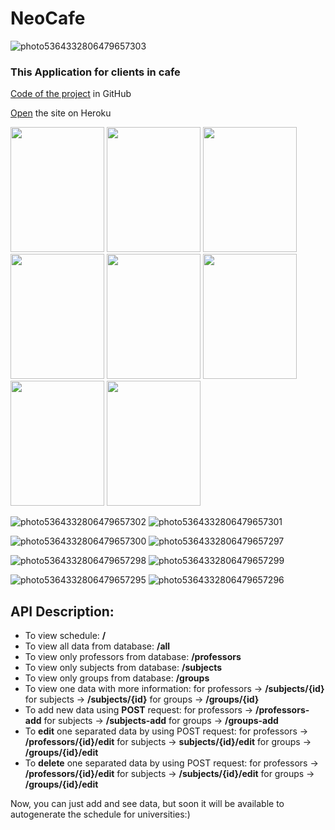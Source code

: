 # NeoCafe 
![photo5364332806479657303](https://user-images.githubusercontent.com/89988823/147777839-514baca2-6dd5-428a-85fc-de5f29647ca4.jpg)

### This Application for clients in cafe
[Code of the project](https://github.com/neocafe5/Android/tree/chip-groups) in GitHub

[Open](https://schedulecs.herokuapp.com/) the site on Heroku

<img src="https://user-images.githubusercontent.com/89988823/147777860-a6cc86e8-b66e-4417-a6f5-681bddbe4434.jpg" width="150" height="200">  <img src="https://user-images.githubusercontent.com/89988823/147777938-9d3fa161-0027-47ff-be80-41d4c1162ddd.jpg" width="150" height="200">
<img src="https://user-images.githubusercontent.com/89988823/147777942-6fee32e7-7667-4e06-a211-c594b127bf6c.jpg" width="150" height="200">  <img src="https://user-images.githubusercontent.com/89988823/147777956-198c4902-be93-48f0-ada9-ad954dc0de1c.jpg" width="150" height="200">
<img src="https://user-images.githubusercontent.com/89988823/147777958-54ede8cc-fd87-41d3-b4bb-4d30abb78a43.jpg" width="150" height="200">  <img src="https://user-images.githubusercontent.com/89988823/147777960-f3659f81-689f-4223-aa66-b01966b9da70.jpg" width="150" height="200">
<img src="https://user-images.githubusercontent.com/89988823/147777968-96388b01-de82-4b35-8e0c-bddd8b968f76.jpg" width="150" height="200">  <img src="https://user-images.githubusercontent.com/89988823/147777972-c625fe1f-8b42-4e48-9028-f70b0fb385a7.jpg" width="150" height="200">

 
![photo5364332806479657302](https://user-images.githubusercontent.com/89988823/147777860-a6cc86e8-b66e-4417-a6f5-681bddbe4434.jpg)
![photo5364332806479657301](https://user-images.githubusercontent.com/89988823/147777938-9d3fa161-0027-47ff-be80-41d4c1162ddd.jpg)

![photo5364332806479657300](https://user-images.githubusercontent.com/89988823/147777942-6fee32e7-7667-4e06-a211-c594b127bf6c.jpg)
![photo5364332806479657297](https://user-images.githubusercontent.com/89988823/147777956-198c4902-be93-48f0-ada9-ad954dc0de1c.jpg)

![photo5364332806479657298](https://user-images.githubusercontent.com/89988823/147777958-54ede8cc-fd87-41d3-b4bb-4d30abb78a43.jpg)
![photo5364332806479657299](https://user-images.githubusercontent.com/89988823/147777960-f3659f81-689f-4223-aa66-b01966b9da70.jpg)

![photo5364332806479657295](https://user-images.githubusercontent.com/89988823/147777968-96388b01-de82-4b35-8e0c-bddd8b968f76.jpg)
![photo5364332806479657296](https://user-images.githubusercontent.com/89988823/147777972-c625fe1f-8b42-4e48-9028-f70b0fb385a7.jpg)



## API Description:

* To view schedule: **/**
* To view all data from database: **/all**
* To view only professors from database: **/professors**
* To view only subjects from database: **/subjects**
* To view only groups from database: **/groups**
* To view one data with more information: for professors -> **/subjects/{id}** for subjects -> **/subjects/{id}** for groups -> **/groups/{id}**
* To add new data using **POST** request: for professors -> **/professors-add** for subjects -> **/subjects-add** for groups -> **/groups-add**
* To **edit** one separated data by using POST request: 
      for professors -> **/professors/{id}/edit** for subjects -> **subjects/{id}/edit** for groups -> **/groups/{id}/edit**
* To **delete** one separated data by using POST request:
      for professors -> **/professors/{id}/edit** for subjects -> **/subjects/{id}/edit** for groups -> **/groups/{id}/edit**

Now, you can just add and see data, but soon it will be available to autogenerate the schedule for universities:)

